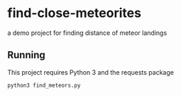 # find-close-meteorites
a demo project for finding distance of meteor landings

## Running
This project requires Python 3 and the requests package

`python3 find_meteors.py`


